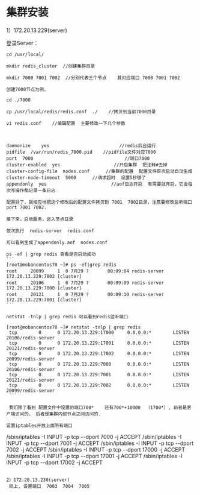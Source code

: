 # 集群安装

1）172.20.13.229(server)

登录Server：

    cd /usr/local/

    mkdir redis_cluster  //创建集群目录

    mkdir 7000 7001 7002  //分别代表三个节点    其对应端口 7000 7001 7002

    创建7000节点为例，

    cd ./7000

    cp /usr/local/redis/redis.conf  ./    //拷贝到当前7000目录

    vi redis.conf    //编辑配置  主要修改一下几个参数

 

    daemonize    yes                          //redis后台运行
    pidfile  /var/run/redis_7000.pid    //pidfile文件对应7000
    port  7000                                  //端口7000
    cluster-enabled  yes                    //开启集群  把注释#去掉
    cluster-config-file  nodes.conf      //集群的配置  配置文件首次启动自动生成
    cluster-node-timeout  5000      //请求超时  设置5秒够了
    appendonly  yes                        //aof日志开启  有需要就开启，它会每次写操作都记录一条日志

    配置好了，就相应地把这个修改后的配置文件拷贝到 7001  7002目录，注意要修改监听端口port 7001 7002.

    接下来，启动服务，进入节点目录

    依次执行  redis-server  redis.conf

    可以看到生成了appendonly.aof  nodes.conf
    
    ps -ef | grep redis 查看是否启动成功
    ```
    [root@mobancentos70 ~]# ps -ef|grep redis
    root     20099     1  0 7月29 ?       00:09:04 redis-server 172.20.13.229:7002 [cluster]
    root     20106     1  0 7月29 ?       00:09:09 redis-server 172.20.13.229:7000 [cluster]
    root     20121     1  0 7月29 ?       00:09:10 redis-server 172.20.13.229:7001 [cluster]
    ```
    
    netstat -tnlp | grep redis 可以看到redis监听端口
   ```
   [root@mobancentos70 ~]# netstat -tnlp | grep redis
    tcp        0      0 172.20.13.229:17000     0.0.0.0:*        LISTEN      20106/redis-server
    tcp        0      0 172.20.13.229:17001     0.0.0.0:*        LISTEN      20121/redis-server
    tcp        0      0 172.20.13.229:17002     0.0.0.0:*        LISTEN      20099/redis-server
    tcp        0      0 172.20.13.229:7000      0.0.0.0:*        LISTEN      20106/redis-server
    tcp        0      0 172.20.13.229:7001      0.0.0.0:*        LISTEN      20121/redis-server
    tcp        0      0 172.20.13.229:7002      0.0.0.0:*        LISTEN      20099/redis-server
    ```
    
    我们除了看到 配置文件中设置的端口700*    还有700*+10000  （1700*）, 前者是客户端访问的， 后者是集群内部节点之间访问的.
    
  设置iptables开放上面所有端口
 ``` 
  /sbin/iptables -I INPUT -p tcp --dport 7000 -j ACCEPT
  /sbin/iptables -I INPUT -p tcp --dport 7001 -j ACCEPT
  /sbin/iptables -I INPUT -p tcp --dport 7002 -j ACCEPT
  /sbin/iptables -I INPUT -p tcp --dport 17000 -j ACCEPT
  /sbin/iptables -I INPUT -p tcp --dport 17001 -j ACCEPT
  /sbin/iptables -I INPUT -p tcp --dport 17002 -j ACCEPT
  ```
    
2）172.20.13.230(server)
   同上, 设置端口  7003  7004  7005